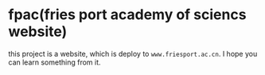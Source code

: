 # fpac(fries port academy of sciencs website)

this project is a website, which is deploy to `www.friesport.ac.cn`. I hope you can learn something from it.
